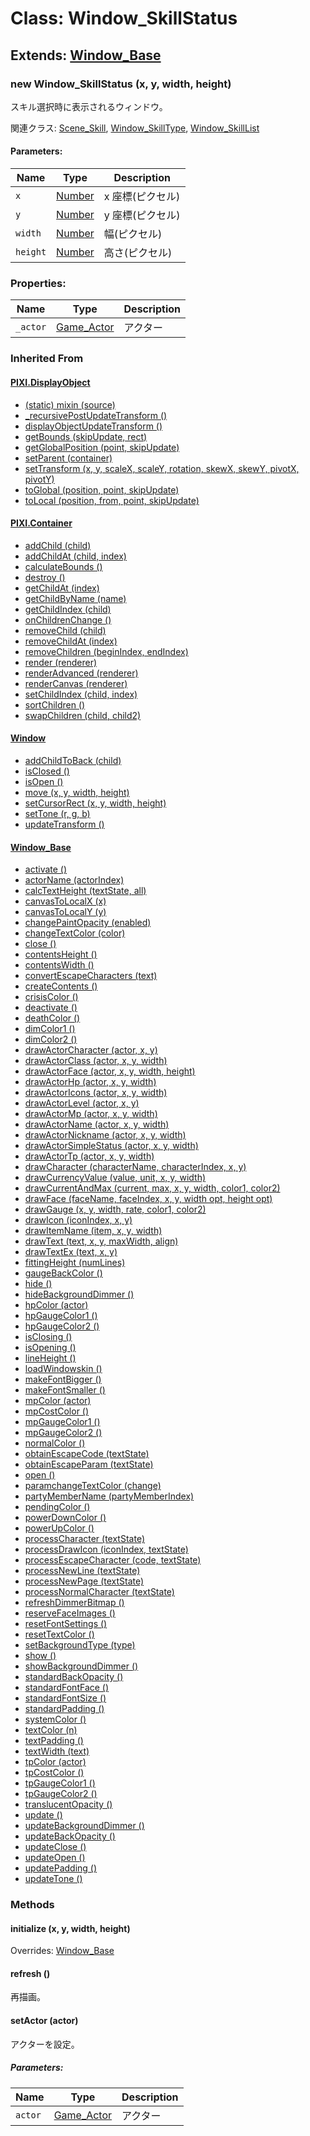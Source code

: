 # Class: Window_SkillStatus

## Extends: [Window_Base](Window_Base.md)

### new Window_SkillStatus (x, y, width, height)

スキル選択時に表示されるウィンドウ。

関連クラス: [Scene_Skill](Scene_Skill.md), [Window_SkillType](Window_SkillType.md), [Window_SkillList](Window_SkillList.md)

#### Parameters:

| Name     | Type                | Description      |
| -------- | ------------------- | ---------------- |
| `x`      | [Number](Number.md) | x 座標(ピクセル) |
| `y`      | [Number](Number.md) | y 座標(ピクセル) |
| `width`  | [Number](Number.md) | 幅(ピクセル)     |
| `height` | [Number](Number.md) | 高さ(ピクセル)   |

### Properties:

| Name     | Type                        | Description |
| -------- | --------------------------- | ----------- |
| `_actor` | [Game_Actor](Game_Actor.md) | アクター    |

### Inherited From

#### [PIXI.DisplayObject](PIXI.DisplayObject.md)

- [(static) mixin (source)](PIXI.DisplayObject.md#static-mixin-source)
- [\_recursivePostUpdateTransform ()](PIXI.DisplayObject.md#_recursivepostupdatetransform-)
- [displayObjectUpdateTransform ()](PIXI.DisplayObject.md#displayobjectupdatetransform-)
- [getBounds (skipUpdate, rect)](PIXI.DisplayObject.md#getbounds-skipupdate-rect--pixirectangle)
- [getGlobalPosition (point, skipUpdate)](PIXI.DisplayObject.md#getglobalposition-point-skipupdate--pixipoint)
- [setParent (container)](PIXI.DisplayObject.md#setparent-container--pixicontainer)
- [setTransform (x, y, scaleX, scaleY, rotation, skewX, skewY, pivotX, pivotY)](PIXI.DisplayObject.md#settransform-x-y-scalex-scaley-rotation-skewx-skewy-pivotx-pivoty--pixidisplayobject)
- [toGlobal (position, point, skipUpdate)](PIXI.DisplayObject.md#toglobal-position-point-skipupdate--pixipoint)
- [toLocal (position, from, point, skipUpdate)](PIXI.DisplayObject.md#tolocal-position-from-point-skipupdate--pixipoint)

#### [PIXI.Container](PIXI.Container.md)

- [addChild (child) ](PIXI.Container.md#addchild-child--pixidisplayobject)
- [addChildAt (child, index)](PIXI.Container.md#addchildat-child-index--pixidisplayobject)
- [calculateBounds ()](PIXI.Container.md#calculatebounds-)
- [destroy ()](PIXI.Container.md#destroy-)
- [getChildAt (index)](PIXI.Container.md#getchildat-index--pixidisplayobject)
- [getChildByName (name)](PIXI.Container.md#getchildbyname-name--pixidisplayobject)
- [getChildIndex (child)](PIXI.Container.md#getchildindex-child--pixidisplayobject)
- [onChildrenChange ()](PIXI.Container.md#onchildrenchange-)
- [removeChild (child)](PIXI.Container.md#removechild-child--pixidisplayobject)
- [removeChildAt (index)](PIXI.Container.md#removechildat-index--pixidisplayobject)
- [removeChildren (beginIndex, endIndex)](PIXI.Container.md#removechildren-beginindex-endindex--arraypixidisplayobject)
- [render (renderer)](PIXI.Container.md#render-renderer)
- [renderAdvanced (renderer)](PIXI.Container.md#renderadvanced-renderer)
- [renderCanvas (renderer)](PIXI.Container.md#rendercanvas-renderer)
- [setChildIndex (child, index)](PIXI.Container.md#setchildindex-child-index)
- [sortChildren ()](PIXI.Container.md#sortchildren-)
- [swapChildren (child, child2)](PIXI.Container.md#swapchildren-child-child2)

#### [Window](Window.md)

- [addChildToBack (child)](Window.md#addchildtoback-child--object)
- [isClosed ()](Window.md#isclosed---boolean)
- [isOpen ()](Window.md#isopen---boolean)
- [move (x, y, width, height)](Window.md#move-x-y-width-height)
- [setCursorRect (x, y, width, height)](Window.md#setcursorrect-x-y-width-height)
- [setTone (r, g, b)](Window.md#settone-r-g-b)
- [updateTransform ()](Window.md#updatetransform-)

#### [Window_Base](Window_Base.md)

- [activate ()](Window_Base.md#activate-)
- [actorName (actorIndex)](Window_Base.md#actorname-actorindex--string)
- [calcTextHeight (textState, all)](Window_Base.md#calctextheight-textstate-all--number)
- [canvasToLocalX (x)](Window_Base.md#canvastolocalx-x--number)
- [canvasToLocalY (y)](Window_Base.md#canvastolocaly-y--number)
- [changePaintOpacity (enabled)](Window_Base.md#changepaintopacity-enabled)
- [changeTextColor (color)](Window_Base.md#changetextcolor-color)
- [close ()](Window_Base.md#close-)
- [contentsHeight ()](Window_Base.md#contentsheight---number)
- [contentsWidth ()](Window_Base.md#contentswidth---number)
- [convertEscapeCharacters (text)](Window_Base.md#convertescapecharacters-text--string)
- [createContents ()](Window_Base.md#createcontents-)
- [crisisColor ()](Window_Base.md#crisiscolor---mvcsscolor)
- [deactivate ()](Window_Base.md#deactivate-)
- [deathColor ()](Window_Base.md#deathcolor---mvcsscolor)
- [dimColor1 ()](Window_Base.md#dimcolor1---mvcsscolor)
- [dimColor2 ()](Window_Base.md#dimcolor2---mvcsscolor)
- [drawActorCharacter (actor, x, y)](Window_Base.md#drawactorcharacter-actor-x-y)
- [drawActorClass (actor, x, y, width)](Window_Base.md#drawactorclass-actor-x-y-width)
- [drawActorFace (actor, x, y, width, height)](Window_Base.md#drawactorface-actor-x-y-width-height)
- [drawActorHp (actor, x, y, width)](Window_Base.md#drawactorhp-actor-x-y-width)
- [drawActorIcons (actor, x, y, width)](Window_Base.md#drawactoricons-actor-x-y-width)
- [drawActorLevel (actor, x, y)](Window_Base.md#drawactorlevel-actor-x-y)
- [drawActorMp (actor, x, y, width)](Window_Base.md#drawactormp-actor-x-y-width)
- [drawActorName (actor, x, y, width)](Window_Base.md#drawactorname-actor-x-y-width)
- [drawActorNickname (actor, x, y, width)](Window_Base.md#drawactornickname-actor-x-y-width)
- [drawActorSimpleStatus (actor, x, y, width)](Window_Base.md#drawactorsimplestatus-actor-x-y-width)
- [drawActorTp (actor, x, y, width)](Window_Base.md#drawactortp-actor-x-y-width)
- [drawCharacter (characterName, characterIndex, x, y)](Window_Base.md#drawcharacter-charactername-characterindex-x-y)
- [drawCurrencyValue (value, unit, x, y, width)](Window_Base.md#drawcurrencyvalue-value-unit-x-y-width)
- [drawCurrentAndMax (current, max, x, y, width, color1, color2)](Window_Base.md#md#drawcurrentandmax-current-max-x-y-width-color1-color2)
- [drawFace (faceName, faceIndex, x, y, width opt, height opt)](Window_Base.md#drawface-facename-faceindex-x-y-width-opt-height-opt)
- [drawGauge (x, y, width, rate, color1, color2)](Window_Base.md#drawgauge-x-y-width-rate-color1-color2)
- [drawIcon (iconIndex, x, y)](Window_Base.md#drawicon-iconindex-x-y)
- [drawItemName (item, x, y, width)](Window_Base.md#drawitemname-item-x-y-width)
- [drawText (text, x, y, maxWidth, align)](Window_Base.md#drawtext-text-x-y-maxwidth-align)
- [drawTextEx (text, x, y)](Window_Base.md#drawtextex-text-x-y--number)
- [fittingHeight (numLines)](Window_Base.md#fittingheight-numlines--number)
- [gaugeBackColor ()](Window_Base.md#gaugebackcolor---mvcsscolor)
- [hide ()](Window_Base.md#hide-)
- [hideBackgroundDimmer ()](Window_Base.md#hidebackgrounddimmer-)
- [hpColor (actor)](Window_Base.md#hpcolor-actor--mvcsscolor)
- [hpGaugeColor1 ()](Window_Base.md#hpgaugecolor1---mvcsscolor)
- [hpGaugeColor2 ()](Window_Base.md#hpgaugecolor2---mvcsscolor)
- [isClosing ()](Window_Base.md#isclosing---boolean)
- [isOpening ()](Window_Base.md#isopening---boolean)
- [lineHeight ()](Window_Base.md#lineheight---number)
- [loadWindowskin ()](Window_Base.md#loadwindowskin-)
- [makeFontBigger ()](Window_Base.md#makefontbigger-)
- [makeFontSmaller ()](Window_Base.md#makefontsmaller-)
- [mpColor (actor)](Window_Base.md#mpcolor-actor--mvcsscolor)
- [mpCostColor ()](Window_Base.md#mpcostcolor---mvcsscolor)
- [mpGaugeColor1 ()](Window_Base.md#mpgaugecolor1---mvcsscolor)
- [mpGaugeColor2 ()](Window_Base.md#mpgaugecolor2---mvcsscolor)
- [normalColor ()](Window_Base.md#normalcolor---mvcsscolor)
- [obtainEscapeCode (textState)](Window_Base.md#obtainescapecode-textstate)
- [obtainEscapeParam (textState)](Window_Base.md#obtainescapeparam-textstate--numberstring)
- [open ()](Window_Base.md#open-)
- [paramchangeTextColor (change)](Window_Base.md#paramchangetextcolor-change--mvcsscolor)
- [partyMemberName (partyMemberIndex)](Window_Base.md#partymembername-partymemberindex--string)
- [pendingColor ()](Window_Base.md#pendingcolor---mvcsscolor)
- [powerDownColor ()](Window_Base.md#powerdowncolor---mvcsscolor)
- [powerUpColor ()](Window_Base.md#powerupcolor---mvcsscolor)
- [processCharacter (textState)](Window_Base.md#processcharacter-textstate)
- [processDrawIcon (iconIndex, textState)](Window_Base.md#processdrawicon-iconindex-textstate)
- [processEscapeCharacter (code, textState)](Window_Base.md#processescapecharacter-code-textstate)
- [processNewLine (textState)](Window_Base.md#processnewline-textstate)
- [processNewPage (textState)](Window_Base.md#processnewpage-textstate)
- [processNormalCharacter (textState)](Window_Base.md#processnormalcharacter-textstate)
- [refreshDimmerBitmap ()](Window_Base.md#refreshdimmerbitmap-)
- [reserveFaceImages ()](Window_Base.md#reservefaceimages-)
- [resetFontSettings ()](Window_Base.md#resetfontsettings-)
- [resetTextColor ()](Window_Base.md#resettextcolor-)
- [setBackgroundType (type)](Window_Base.md#setbackgroundtype-type)
- [show ()](Window_Base.md#show-)
- [showBackgroundDimmer ()](Window_Base.md#showbackgrounddimmer-)
- [standardBackOpacity ()](Window_Base.md#standardbackopacity---number)
- [standardFontFace ()](Window_Base.md#standardfontface---string)
- [standardFontSize ()](Window_Base.md#standardfontsize---number)
- [standardPadding ()](Window_Base.md#standardpadding---number)
- [systemColor ()](Window_Base.md#systemcolor---mvcsscolor)
- [textColor (n)](Window_Base.md#textcolor-n--mvcsscolor)
- [textPadding ()](Window_Base.md#textpadding---number)
- [textWidth (text)](Window_Base.md#textwidth-text--number)
- [tpColor (actor)](Window_Base.md#tpcolor-actor--mvcsscolor)
- [tpCostColor ()](Window_Base.md#tpcostcolor---mvcsscolor)
- [tpGaugeColor1 ()](Window_Base.md#tpgaugecolor1---mvcsscolor)
- [tpGaugeColor2 ()](Window_Base.md#tpgaugecolor2---mvcsscolor)
- [translucentOpacity ()](Window_Base.md#translucentopacity---number)
- [update ()](Window_Base.md#update-)
- [updateBackgroundDimmer ()](Window_Base.md#updatebackgrounddimmer-)
- [updateBackOpacity ()](Window_Base.md#updatebackopacity-)
- [updateClose ()](Window_Base.md#updateclose-)
- [updateOpen ()](Window_Base.md#updateopen-)
- [updatePadding ()](Window_Base.md#updatepadding-)
- [updateTone ()](Window_Base.md#updatetone-)

### Methods

#### initialize (x, y, width, height)

Overrides: [Window_Base](Window_Base.md#initialize-x-y-width-height)

#### refresh ()

再描画。

#### setActor (actor)

アクターを設定。

##### Parameters:

| Name    | Type                        | Description |
| ------- | --------------------------- | ----------- |
| `actor` | [Game_Actor](Game_Actor.md) | アクター    |
